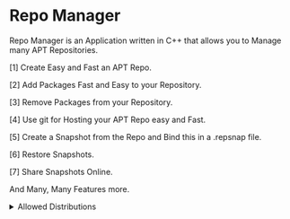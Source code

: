 # Repo Manager

Repo Manager is an Application written in C++ that allows you to Manage many APT Repositories.

[1] Create Easy and Fast an APT Repo.

[2] Add Packages Fast and Easy to your Repository.

[3] Remove Packages from your Repository.

[4] Use git for Hosting your APT Repo easy and Fast.

[5] Create a Snapshot from the Repo and Bind this in a .repsnap file.

[6] Restore Snapshots.

[7] Share Snapshots Online.


And Many, Many Features more.

<details>
    <summary>Allowed Distributions</summary>
    <ol>
        <li><a href="https://www.debian.org" style="color: cyan;">Debian</a></li>
        <li><a href="https://www.ubuntu.com" style="color: cyan;">Ubuntu</a></li>
        <li><a href="https://www.linuxmint.com" style="color: cyan;">Linux Mint</a></li>
        <li><a href="https://www.kali.org" style="color: cyan;">Kali Linux</a></li>
        <li><a href="https://www.termux.dev" style="color: cyan;">Termux</a></li>
    </ol>
</details>